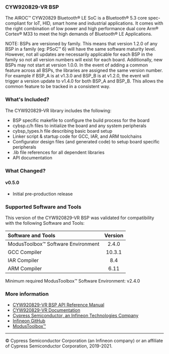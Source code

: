 ### CYW920829-VR BSP
The AIROC™ CYW20829 Bluetooth® LE SoC is a Bluetooth® 5.3 core spec-compliant for IoT, HID, smart home and industrial applications. It comes with the right combination of low power and high performance dual core Arm® Cortex® M33 to meet the high demands of Bluetooth® LE Applications.
    

NOTE: BSPs are versioned by family. This means that version 1.2.0 of any BSP in a family (eg: PSoC™ 6) will have the same software maturity level. However, not all updates are necessarily applicable for each BSP in the family so not all version numbers will exist for each board. Additionally, new BSPs may not start at version 1.0.0. In the event of adding a common feature across all BSPs, the libraries are assigned the same version number. For example if BSP_A is at v1.3.0 and BSP_B is at v1.2.0, the event will trigger a version update to v1.4.0 for both BSP_A and BSP_B. This allows the common feature to be tracked in a consistent way.

### What's Included?
The CYW920829-VR library includes the following:
* BSP specific makefile to configure the build process for the board
* cybsp.c/h files to initialize the board and any system peripherals
* cybsp_types.h file describing basic board setup
* Linker script & startup code for GCC, IAR, and ARM toolchains
* Configurator design files (and generated code) to setup board specific peripherals
* .lib file references for all dependent libraries
* API documentation

### What Changed?
#### v0.5.0
* Initial pre-production release

### Supported Software and Tools
This version of the CYW920829-VR BSP was validated for compatibility with the following Software and Tools:

| Software and Tools                        | Version |
| :---                                      | :----:  |
| ModusToolbox™ Software Environment        | 2.4.0   |
| GCC Compiler                              | 10.3.1  |
| IAR Compiler                              | 8.4     |
| ARM Compiler                              | 6.11    |

Minimum required ModusToolbox™ Software Environment: v2.4.0

### More information
* [CYW920829-VR BSP API Reference Manual][api]
* [CYW920829-VR Documentation](https://www.infineon.com/cms/en/product/promopages/airoc20829/)
* [Cypress Semiconductor, an Infineon Technologies Company](http://www.cypress.com)
* [Infineon GitHub](https://github.com/infineon)
* [ModusToolbox™](https://www.cypress.com/products/modustoolbox-software-environment)

[api]: https://infineon.github.io/TARGET_CYW920829-VR/html/modules.html

---
© Cypress Semiconductor Corporation (an Infineon company) or an affiliate of Cypress Semiconductor Corporation, 2019-2021.